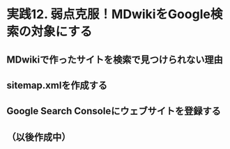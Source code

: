 # 実践12. 弱点克服！MDwikiをGoogle検索の対象にする

## MDwikiで作ったサイトを検索で見つけられない理由

## sitemap.xmlを作成する

## Google Search Consoleにウェブサイトを登録する

## （以後作成中）

